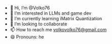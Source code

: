 - 👋 Hi, I’m @Volko76
- 👀 I’m interested in LLMs and game dev
- 🌱 I’m currently learning iMatrix Quantization
- 💞️ I’m looking to collaborate
- 📫 How to reach me volkovolko76@gmail.com
- 😄 Pronouns: he

<!---
Volko61/Volko61 is a ✨ special ✨ repository because its `README.md` (this file) appears on your GitHub profile.
You can click the Preview link to take a look at your changes.
--->
